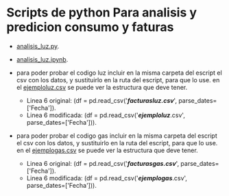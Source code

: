# **Scripts de python Para analisis y predicion consumo y faturas**

- [analisis_luz.py](Luz/analisis_luz.py).

- [analisis_luz.ipynb](Luz/analisis_luz.ipynb).

- para poder probar el codigo luz incluir en la misma carpeta del escript el csv con los datos, y sustituirlo en la ruta del escript, para que lo use. en el [ejemploluz.csv](Luz/ejemploluz.csv) se puede ver la estructura que deve tener.
  - Linea 6 original: (df = pd.read_csv('***facturasluz.csv***', parse_dates=['Fecha']).
  - Linea 6 modificada: (df = pd.read_csv('***ejemploluz***.csv', parse_dates=['Fecha'])).
- para poder probar el codigo gas incluir en la misma carpeta del escript el csv con los datos, y sustituirlo en la ruta del escript, para que lo use. en el [ejemplogas.csv](Gas/ejemplogas.csv) se puede ver la estructura que deve tener.
  - Linea 6 original: (df = pd.read_csv('***facturasgas.csv***', parse_dates=['Fecha']).
  - Linea 6 modificada: (df = pd.read_csv('***ejemplogas***.csv', parse_dates=['Fecha'])).
